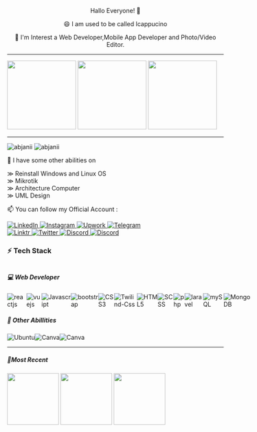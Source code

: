 <p align="center"> Hallo Everyone! 👋</p>

<p align="center">😄 I am used to be called Icappucino</p>

<p align="center">🔭 I'm Interest a Web Developer,Mobile App Developer and Photo/Video Editor.</p>

---

<p align="left">
  <img height="160em" src="https://github-readme-stats-eight-theta.vercel.app/api?username=Abjanii&show_icons=true&theme=algolia&include_all_commits=true&count_private=true"/>
  <img height="160em" src="https://github-readme-streak-stats.herokuapp.com/?user=abjanii&theme=algolia"/>
  <img height="160em" src="https://github-readme-stats-eight-theta.vercel.app/api/top-langs/?username=Abjanii&layout=compact&langs_count=8&theme=algolia"/>
</a>
</p>

---

<p align="left">
<img src="https://komarev.com/ghpvc/?username=abjanii&label=Profile%20views&color=0e75b6&style=flat" alt="abjanii" />
<img src="https://img.shields.io/github/followers/abjanii.svg?style=social&label=Follow&maxAge=2592000" alt="abjanii" />
</p>

🌱 I have some other abilities on 

&#8811; Reinstall Windows and Linux OS </br>
&#8811; Mikrotik </br>
&#8811; Architecture Computer </br>
&#8811; UML Design </br>

📫 You can follow my Official Account :

  <a href="https://www.linkedin.com/in/afjani23" target="_blank">
    <img alt="LinkedIn" src="https://img.shields.io/badge/linkedin-%230077B5.svg?&style=for-the-badge&logo=linkedin&logoColor=white" />
  </a> 
  <a href="https://instagram.com/icappucino_" target="_blank">
    <img alt="Instagram" src="https://img.shields.io/badge/instagram-%23E4405F.svg?&style=for-the-badge&logo=instagram&logoColor=white" />
  </a>
    <a href="https://www.upwork.com/freelancers/~01a41118f2303c0ff9" target="_blank">
    <img alt="Upwork" src="https://img.shields.io/badge/UpWork-6FDA44?style=for-the-badge&logo=Upwork&logoColor=white" />
  </a>
    <a href="https://t.me/Icappucino7" target="_blank">
    <img alt="Telegram" src="https://img.shields.io/badge/Telegram-2CA5E0?style=for-the-badge&logo=telegram&logoColor=white" /> </br>
  </a>
     <a href="https://linktr.ee/icappucino" target="_blank">
    <img alt="Linktr" src="https://img.shields.io/badge/linktree-39E09B?style=for-the-badge&logo=linktree&logoColor=white" />
  </a>
      <a href="https://twitter.com/Icappucino7" target="_blank">
    <img alt="Twitter" src="https://img.shields.io/badge/Twitter-1DA1F2?style=for-the-badge&logo=twitter&logoColor=white" />
  </a>
      <a href="https://discord.gg/xj49eZ4dYy" target="_blank">
    <img alt="Discord" src="https://img.shields.io/badge/Discord-7289DA?style=for-the-badge&logo=discord&logoColor=white" />
  </a>
        <a href="mailto:icoffeee7@gmail.com" target="_blank">
    <img alt="Discord" src="https://img.shields.io/badge/Gmail-D14836?style=for-the-badge&logo=gmail&logoColor=white" />
  </a>


 </p>
 <h3>⚡ Tech Stack</h3>
 <p style="display:flex">
 <h5> 💻 Web Developer </h5>
   <p style="display:flex">
     <img alt="reactjs" src="https://img.shields.io/badge/React-20232A?style=for-the-badge&logo=react&logoColor=61DAFB" />
     <img alt="vuejs" src="https://img.shields.io/badge/Vue.js-35495E?style=for-the-badge&logo=vue.js&logoColor=4FC08D" />
     <img alt="Javascript" src="https://img.shields.io/badge/JavaScript-F7DF1E?style=for-the-badge&logo=javascript&logoColor=black" />
     <img alt="bootstrap" src="https://img.shields.io/badge/Bootstrap-563D7C?style=for-the-badge&logo=bootstrap&logoColor=white" /> </br>
     <img alt="CSS3" src="https://img.shields.io/badge/CSS3-1572B6?style=for-the-badge&logo=css3&logoColor=white" />
     <img alt="Twilind-Css" src="https://img.shields.io/badge/Tailwind_CSS-38B2AC?style=for-the-badge&logo=tailwind-css&logoColor=white" />
     <img alt="HTML5" src="https://img.shields.io/badge/HTML5-E34F26?style=for-the-badge&logo=html5&logoColor=white" />
     <img alt="SCSS" src="https://img.shields.io/badge/Sass-CC6699?style=for-the-badge&logo=sass&logoColor=white" /> </br>
     <img alt="php" src="https://img.shields.io/badge/PHP-777BB4?style=for-the-badge&logo=php&logoColor=white" />
     <img alt="laravel" src="https://img.shields.io/badge/Laravel-FF2D20?style=for-the-badge&logo=laravel&logoColor=white" />
     <img alt="mySQL" src="https://img.shields.io/badge/MySQL-00000F?style=for-the-badge&logo=mysql&logoColor=white" />
     <img alt="MongoDB" src="https://img.shields.io/badge/MongoDB-4EA94B?style=for-the-badge&logo=mongodb&logoColor=white" />
   </p>
<h5> 📌 Other Abillities </h5>
<p style="display:flex">
     <img alt="Ubuntu" src="https://img.shields.io/badge/Ubuntu-E95420?style=for-the-badge&logo=ubuntu&logoColor=white" />
     <img alt="Canva" src="https://img.shields.io/badge/Canva-%2300C4CC.svg?&style=for-the-badge&logo=Canva&logoColor=white" />
     <img alt="Canva" src="https://img.shields.io/badge/Visual_Studio-5C2D91?style=for-the-badge&logo=visual%20studio&logoColor=white" />
</p>

---
<h5>📍Most Recent </h5>

<p style="display:flex">
<img height="120em" src="https://user-images.githubusercontent.com/93023359/196518636-96e208a0-144e-4406-8c6b-ba1203e8fff2.jpeg"> &nbsp
<img height="120em" src="https://user-images.githubusercontent.com/93023359/196519290-144885bd-8326-4ce0-b510-f3904e0ed855.jpeg"> &nbsp
<img height="120em" src="https://user-images.githubusercontent.com/93023359/196520185-5316bce7-aa23-427a-84d2-ce9efbbd607a.jpeg">
</p>



